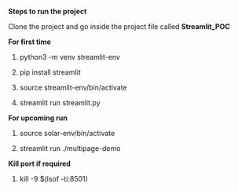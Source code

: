 **Steps to run the project**

Clone the project and go inside the project file called **Streamlit_POC**

**For first time**

1. python3 -m venv streamlit-env

2. pip install streamlit

3. source streamlit-env/bin/activate

4. streamlit run streamlit.py




**For upcoming run**

1. source solar-env/bin/activate

2. streamlit run ./multipage-demo




**Kill port if required**

1. kill -9 $(lsof -ti:8501)
